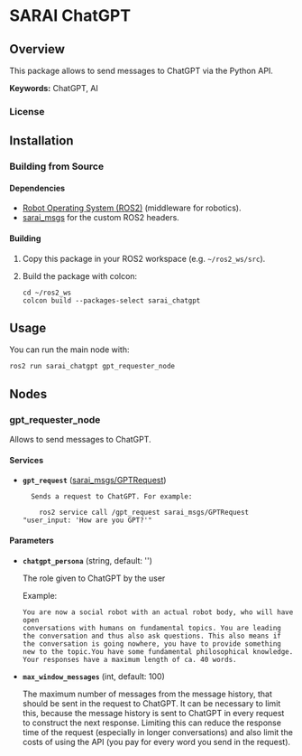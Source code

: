 # SARAI ChatGPT

## Overview

This package allows to send messages to ChatGPT via the Python API.

**Keywords:** ChatGPT, AI

### License

## Installation

### Building from Source

#### Dependencies

- [Robot Operating System (ROS2)](https://docs.ros.org/en/humble/index.html) (middleware for robotics).
- [sarai_msgs](https://gitlab.kit.edu/kit/iar/sarai/software/ros2/sarai-standalone/sarai_msgs) for the custom ROS2 headers.

#### Building

1) Copy this package in your ROS2 workspace (e.g. `~/ros2_ws/src`).

2) Build the package with colcon:
    ```
    cd ~/ros2_ws
    colcon build --packages-select sarai_chatgpt
    ```

## Usage

You can run the main node with:
```
ros2 run sarai_chatgpt gpt_requester_node
```

## Nodes

### gpt_requester_node

Allows to send messages to ChatGPT.

#### Services

* **`gpt_request`** ([sarai_msgs/GPTRequest](https://gitlab.kit.edu/kit/iar/sarai/software/ros2/sarai-standalone/sarai_msgs/-/blob/main/srv/GPTRequest.srv))
        
        Sends a request to ChatGPT. For example:
    ```
        ros2 service call /gpt_request sarai_msgs/GPTRequest "user_input: 'How are you GPT?'"
    ```

#### Parameters

* **`chatgpt_persona`** (string, default: '')

    The role given to ChatGPT by the user

    Example:
    ```
    You are now a social robot with an actual robot body, who will have open
    conversations with humans on fundamental topics. You are leading the conversation and thus also ask questions. This also means if the conversation is going nowhere, you have to provide something new to the topic.You have some fundamental philosophical knowledge. Your responses have a maximum length of ca. 40 words.
    ```

* **`max_window_messages`** (int, default: 100)

    The maximum number of messages from the message history, that should be sent in the request to ChatGPT. It can be necessary to limit this, because the message history is sent to ChatGPT in every request to construct the next response. Limiting this can reduce the response time of the request (especially in longer conversations) and also limit the costs of using the API (you pay for every word you send in the request).